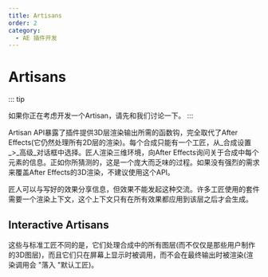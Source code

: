 ```yaml
---
title: Artisans
order: 2
category:
  - AE 插件开发
---
```


# Artisans

::: tip

如果你正在考虑开发一个Artisan，请先和我们讨论一下。
:::

Artisan API暴露了插件提供3D层渲染输出所需的函数钩，完全取代了After Effects(它仍然处理所有2D层的渲染)。每个合成只能有一个工匠，从_合成设置_>_高级_对话框中选择。匠人渲染三维环境，向After Effects询问关于合成中每个元素的信息。正如你所猜测的，这是一个庞大而乏味的过程。如果没有强烈的需求来覆盖After Effects的3D渲染，不建议使用这个API。

匠人可以与写好的效果分享信息，但效果不能发起这种交流。许多工匠使用的套件需要一个渲染上下文，这个上下文只有在所有效果都应用到该层之后才会生成。

## Interactive Artisans

这些与标准工匠不同的是，它们处理合成中的所有图层(而不仅仅是那些用户制作的3D图层)，而且它们只在屏幕上显示时被调用，而不会在最终输出时被渲染(渲染调用会 "落入 "默认工匠)。
